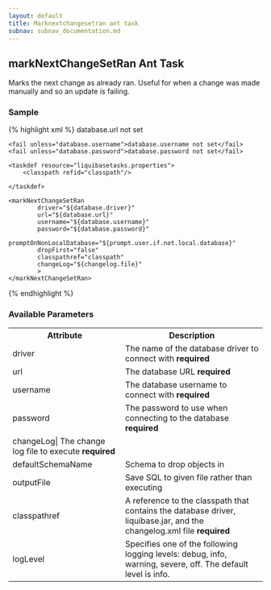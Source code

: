 ```yaml
---
layout: default
title: Marknextchangesetran ant task
subnav: subnav_documentation.md
---
```


## markNextChangeSetRan Ant Task ##

Marks the next change as already ran.  Useful for when a change was made manually and so an update is failing.

### Sample ###

{% highlight xml %}
<target name="markNextChangeSetRan" depends="prepare">
    <fail unless="database.url">database.url not set</fail>

    <fail unless="database.username">database.username not set</fail>
    <fail unless="database.password">database.password not set</fail>

    <taskdef resource="liquibasetasks.properties">
        <classpath refid="classpath"/>

    </taskdef>

    <markNextChangeSetRan
            driver="${database.driver}"
            url="${database.url}"
            username="${database.username}"
            password="${database.password}"
            promptOnNonLocalDatabase="${prompt.user.if.not.local.database}"
            dropFirst="false"
            classpathref="classpath"
            changeLog="${changelog.file}"
            >
    </markNextChangeSetRan>
</target>
{% endhighlight %}


### Available Parameters ###

<table>
<tr><th>Attribute</th><th>Description</th></tr>
<tr><td>driver</td><td>The name of the database driver to connect with <b>required</b>  </td></tr>
<tr><td>url</td><td>The database URL <b>required</b>  </td></tr>
<tr><td>username</td><td>The database username to connect with <b>required</b>  </td></tr>
<tr><td>password</td><td>The password to use when connecting to the database <b>required</b>  </td></tr>
<tr><td>changeLog| The change log file to execute <b>required</b>  </td></tr>
<tr><td>defaultSchemaName</td><td>Schema to drop objects in  </td></tr>
<tr><td>outputFile</td><td>Save SQL to given file rather than executing  </td></tr>
<tr><td>classpathref</td><td>A reference to the classpath that contains the database driver, liquibase.jar, and the changelog.xml file <b>required</b>  </td></tr>
<tr><td>logLevel</td><td>Specifies one of the following logging levels: debug, info, warning, severe, off. The default level is info.</td></tr>
</table>
